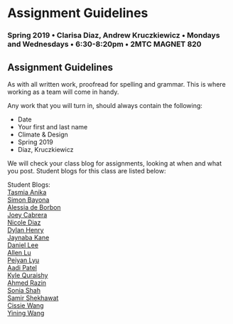 # Assignment Guidelines

### Spring 2019 • Clarisa Diaz, Andrew Kruczkiewicz • Mondays and Wednesdays • 6:30-8:20pm • 2MTC MAGNET 820

## Assignment Guidelines

As with all written work, proofread for spelling and grammar. This is where working as a team will come in handy.

Any work that you will turn in, should always contain the following:

* Date
* Your first and last name
* Climate & Design
* Spring 2019
* Diaz, Kruczkiewicz



We will check your class blog for assignments, looking at when and what you post. Student blogs for this class are listed below:


Student Blogs:
<br>
<a href="https://www.tumblr.com/blog/tasmia-anika">Tasmia Anika</a>
<br>
<a href="https://sb6709.wixsite.com/lookdaressalaam">Simon Bayona</a>
<br>
<a href="https://adbclimatedesign.wordpress.com/">Alessia de Borbon</a>
<br>
<a href="https://hello-worldasweknowit.tumblr.com/">Joey Cabrera</a>
<br>
<a href="https://nicole-climate-design.tumblr.com/">Nicole Diaz</a>
<br>
<a href="https://dhenryclimateanddesign.tumblr.com/">Dylan Henry</a>
<br>
<a href="https://jayclimdes.tumblr.com/">Jaynaba Kane</a>
<br>
<a href="https://www.tumblr.com/blog/dhl379">Daniel Lee</a>
<br>
<a href="https://alu017.tumblr.com/">Allen Lu</a>
<br>
<a href="https://whalebai.tumblr.com/">Peiyan Lyu</a>
<br>
<a href="https://climadesignaadi.tumblr.com/">Aadi Patel</a>
<br>
<a href="https://www.tumblr.com/blog/lilclimate">Kyle Quraishy</a>
<br>
<a href="https://medium.com/@razin68">Ahmed Razin</a>
<br>
<a href="https://www.tumblr.com/blog/soniaclimatedesign">Sonia Shah</a>
<br>
<a href="http://samirss.tumblr.com/">Samir Shekhawat</a>
<br>
<a href="https://cissiewang6.tumblr.com/">Cissie Wang</a>
<br>
<a href="https://itsbeccaw.tumblr.com/">Yining Wang</a>

